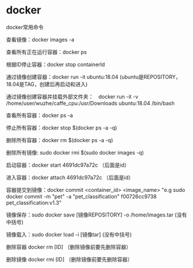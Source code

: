 # docker
docker常用命令

查看镜像：docker images -a

查看所有正在运行容器：docker ps 

根据ID停止容器：docker stop containerId

通过镜像创建容器：docker run -it ubuntu:18.04     (ubuntu是REPOSITORY，18.04是TAG，创建后再启动和进入)

通过镜像创建容器并挂载外部文件夹：　docker run -it -v /home/user/wuzhe/caffe_cpu:/usr/Downloads ubuntu:18.04 /bin/bash 

查看所有容器：docker ps -a

停止所有容器：docker stop $(docker ps -a -q)

删除所有容器：docker rm $(docker ps -a -q)

删除所有镜像: sudo docker rmi $(sudo docker images -q)

启动容器：docker start 4691dc97a72c        （后面是id）

进入容器：docker attach 4691dc97a72c       （后面是id）

容器提交到镜像：docker commit <container_id> <image_name>    "e.g sudo docker commit -m "pet" -a "pet_classification" f00726cc9738 pet_classification:v1.3"

镜像保存：sudo docker save [镜像REPOSITORY] -o /home/images.tar           (没有中括号)

镜像载入：sudo docker load -i [镜像tar]                                   (没有中括号)

删除容器 docker rm [ID]                 （删除镜像前要先删除容器）

删除镜像 docker rmi [ID]                 （删除镜像前要先删除容器）

